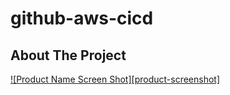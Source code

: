 # github-aws-cicd

<!-- ABOUT THE PROJECT -->
## About The Project

[![Product Name Screen Shot][product-screenshot]](https://example.com)
